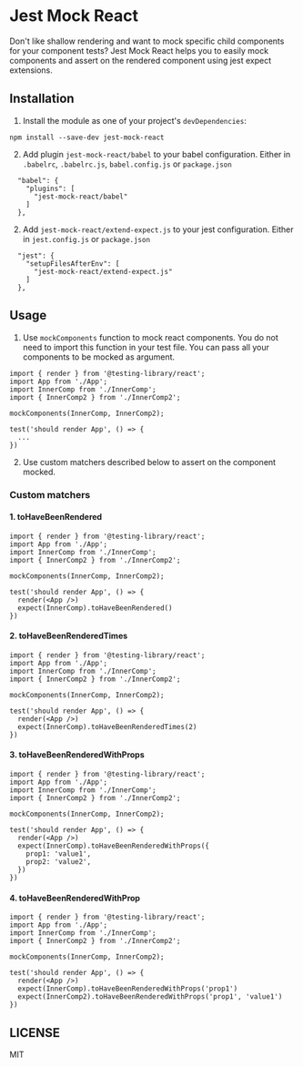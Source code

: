 # Jest Mock React
Don't like shallow rendering and want to mock specific child components for your component tests? Jest Mock React helps you to easily mock components and assert on the rendered component using jest expect extensions.

## Installation

1. Install the module as one of your project's `devDependencies`:

```
npm install --save-dev jest-mock-react
```

2. Add plugin `jest-mock-react/babel` to your babel configuration. Either in `.babelrc`, `.babelrc.js`, `babel.config.js` or `package.json`

```
  "babel": {
    "plugins": [
      "jest-mock-react/babel"
    ]
  },
```

2. Add `jest-mock-react/extend-expect.js` to your jest configuration. Either in `jest.config.js` or `package.json`

```
  "jest": {
    "setupFilesAfterEnv": [
      "jest-mock-react/extend-expect.js"
    ]
  },
```

## Usage

1. Use `mockComponents` function to mock react components. You do not need to import this function in your test file. You can pass all your components to be mocked as argument.

```
import { render } from '@testing-library/react';
import App from './App';
import InnerComp from './InnerComp';
import { InnerComp2 } from './InnerComp2';

mockComponents(InnerComp, InnerComp2);

test('should render App', () => {
  ...
})
```

2. Use custom matchers described below to assert on the component mocked.

### Custom matchers

 #### 1. toHaveBeenRendered ####
```
import { render } from '@testing-library/react';
import App from './App';
import InnerComp from './InnerComp';
import { InnerComp2 } from './InnerComp2';

mockComponents(InnerComp, InnerComp2);

test('should render App', () => {
  render(<App />)
  expect(InnerComp).toHaveBeenRendered()
})
```

 #### 2. toHaveBeenRenderedTimes ####
```
import { render } from '@testing-library/react';
import App from './App';
import InnerComp from './InnerComp';
import { InnerComp2 } from './InnerComp2';

mockComponents(InnerComp, InnerComp2);

test('should render App', () => {
  render(<App />)
  expect(InnerComp).toHaveBeenRenderedTimes(2)
})
```

 #### 3. toHaveBeenRenderedWithProps ####
```
import { render } from '@testing-library/react';
import App from './App';
import InnerComp from './InnerComp';
import { InnerComp2 } from './InnerComp2';

mockComponents(InnerComp, InnerComp2);

test('should render App', () => {
  render(<App />)
  expect(InnerComp).toHaveBeenRenderedWithProps({
    prop1: 'value1',
    prop2: 'value2',
  })
})
```

 #### 4. toHaveBeenRenderedWithProp ####
```
import { render } from '@testing-library/react';
import App from './App';
import InnerComp from './InnerComp';
import { InnerComp2 } from './InnerComp2';

mockComponents(InnerComp, InnerComp2);

test('should render App', () => {
  render(<App />)
  expect(InnerComp).toHaveBeenRenderedWithProps('prop1')
  expect(InnerComp2).toHaveBeenRenderedWithProps('prop1', 'value1')
})
```


## LICENSE

MIT
